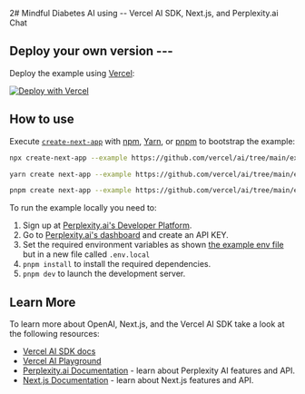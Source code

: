 2# Mindful Diabetes AI using -- Vercel AI SDK, Next.js, and Perplexity.ai Chat

## Deploy your own version ---

Deploy the example using [Vercel](https://vercel.com?utm_source=github&utm_medium=readme&utm_campaign=ai-sdk-example):

[![Deploy with Vercel](https://vercel.com/button)](https://vercel.com/new/clone?repository-url=https%3A%2F%2Fgithub.com%2Fvercel%2Fai%2Ftree%2Fmain%2Fexamples%2Fnext-perplexity&env=PERPLEXITY_API_KEY&envDescription=Perplexity%20API%20Key&envLink=https%3A%2F%2Fapp.perplexity.ai%2Faccount%2Fapi-keys&project-name=vercel-ai-chat-perplexity&repository-name=vercel-ai-chat-perplexity)

## How to use

Execute [`create-next-app`](https://github.com/vercel/next.js/tree/canary/packages/create-next-app) with [npm](https://docs.npmjs.com/cli/init), [Yarn](https://yarnpkg.com/lang/en/docs/cli/create/), or [pnpm](https://pnpm.io) to bootstrap the example:

```bash
npx create-next-app --example https://github.com/vercel/ai/tree/main/examples/next-perplexity next-perplexity-app
```

```bash
yarn create next-app --example https://github.com/vercel/ai/tree/main/examples/next-perplexity next-perplexity-app
```

```bash
pnpm create next-app --example https://github.com/vercel/ai/tree/main/examples/next-perplexity next-perplexity-app
```

To run the example locally you need to:

1. Sign up at [Perplexity.ai's Developer Platform](https://www.perplexity.ai).
2. Go to [Perplexity.ai's dashboard](https://www.perplexity.ai/settings/api) and create an API KEY.
3. Set the required environment variables as shown [the example env file](./.env.local.example) but in a new file called `.env.local`
4. `pnpm install` to install the required dependencies.
5. `pnpm dev` to launch the development server.

## Learn More

To learn more about OpenAI, Next.js, and the Vercel AI SDK take a look at the following resources:

- [Vercel AI SDK docs](https://sdk.vercel.ai/docs)
- [Vercel AI Playground](https://play.vercel.ai)
- [Perplexity.ai Documentation](https://docs.perplexity.ai/) - learn about Perplexity AI features and API.
- [Next.js Documentation](https://nextjs.org/docs) - learn about Next.js features and API.
